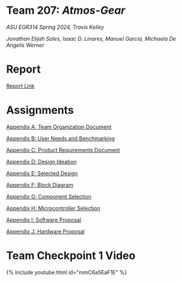 # Team 207: _Atmos-Gear_

_ASU EGR314 Spring 2024, Travis Kelley_

_Jonathan Elijah Sales, Isaac D. Linares, Manuel Garcia, Michaela De Angelis Werner_

# Report

[Report Link](assignments/report)

# Assignments

[Appendix A: Team Organization Document](assignments/teamorganization)

[Appendix B: User Needs and Benchmarking](assignments/userneeds-benchmarking)

[Appendix C: Product Requirements Document](assignments/productrequirements)

[Appendix D: Design Ideation](assignments/designideation)

[Appendix E: Selected Design](assignments/selecteddesign)

[Appendix F: Block Diagram](assignments/blockdiagram)

[Appendix G: Component Selection](assignments/componentselection)

[Appendix H: Microcontroller Selection](assignments/microcontrollerselection)

[Appendix I: Software Proposal](assignments/sofwareproposal)

[Appendix J: Hardware Proposal](assignments/hardwareproposal)

# Team Checkpoint 1 Video

{% include youtube.html id="mmC6a5EaF1E" %}  


